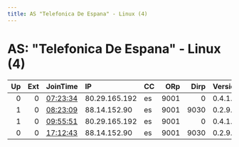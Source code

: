 ```yaml
---
title: AS "Telefonica De Espana" - Linux (4)
---
```


# AS: "Telefonica De Espana" - Linux (4)

|   Up |   Ext | JoinTime                                                                                            | IP            | CC   |   ORp |   Dirp | Version   | Contact             | Nickname   |   eFamMembers |
|-----:|------:|:----------------------------------------------------------------------------------------------------|:--------------|:-----|------:|-------:|:----------|:--------------------|:-----------|--------------:|
|    0 |     0 | [07:23:34](https://metrics.torproject.org/rs.html#details/2AEC4E994F0D336FB0C83442554227DFA98B2E68) | 80.29.165.192 | es   |  9001 |      0 | 0.4.1.6   | jch111981@gmail.com | TorNoob    |             1 |
|    1 |     0 | [08:23:09](https://metrics.torproject.org/rs.html#details/792A015FBF3438D3A58C87D0031D9EDDC26F2298) | 88.14.152.90  | es   |  9001 |   9030 | 0.2.9.16  | None                | torar      |             1 |
|    1 |     0 | [09:55:51](https://metrics.torproject.org/rs.html#details/4715F5FB78B59AC71568B30BA68A921DEA655E3D) | 80.29.165.192 | es   |  9001 |      0 | 0.4.1.6   | jch111981@gmail.com | TorNoob    |             1 |
|    0 |     0 | [17:12:43](https://metrics.torproject.org/rs.html#details/363118DC04CB9AA90F8667DF79655E7AAE03BC09) | 88.14.152.90  | es   |  9001 |   9030 | 0.2.9.16  | None                | torcat     |             1 |
